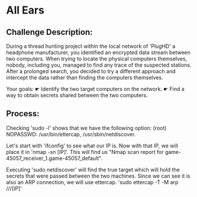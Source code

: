 # All Ears
## Challenge Description:
During a thread hunting project within the local network of 'PlugHD' a headphone manufacturer, you identified an encrypted data stream between two computers. 
When trying to locate the physical computers themselves, nobody, including you, managed to find any trace of the suspected stations. 
After a prolonged search, you decided to try a different approach and intercept the data rather than finding the computers themselves.

Your goals:
☛ Identify the two target computers on the network.
☛ Find a way to obtain secrets shared between the two computers.


## Process:
Checking 'sudo -l' shows that we have the following option:
(root) NOPASSWD: /usr/bin/ettercap, /usr/sbin/netdiscover.

Let's start with 'ifconfig' to see what our IP is. Now with that IP, we will place it in 'nmap -sn [IP]'.
This will find us "Nmap scan report for game-45057_receiver_1.game-45057_default".

Executing 'sudo netdiscover' will find the true target which will hold the secrets that were passed between the two machines.
Since we can see it is also an ARP connection, we will use ettercap.
'sudo ettercap -T -M arp ///[IP]'

